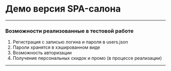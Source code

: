  # Демо версия SPA-салона
____
### Возможности реализованные в тестовой работе
1. Регистрация с записью логина и пароля в users.json
2. Пароли хранятся в хэшированном виде
3. Возможность авторизации
4. Получение персональных скидок и промо (в процессе реализации)
____